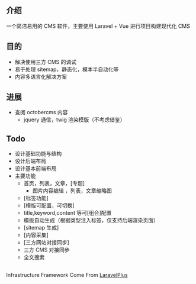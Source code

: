 ## 介绍
一个简洁易用的 CMS 软件，主要使用 Laravel + Vue 进行项目构建现代化 CMS

## 目的
- 解决使用三方 CMS 的调试
- 易于处理 sitemap，静态化，模本半自动化等
- 内容多语言化解决方案




## 进展
- 查阅 octobercms 内容
    - jquery 通信，twig 渲染模版（不考虑借鉴）

## Todo
- 设计基础功能与结构
- 设计后端布局
- 设计基本前端布局
- 主要功能
    - 首页，列表，文章，[专题]
        - 图片内容编辑 ，列表，文章缩略图
    - [标签功能]
    - [模版可配置，可切换]
    - title,keyword,content 等可[组合]配置
    - 模版自动生成（根据类型注入标签，仅支持后端渲染页面）
    - [sitemap 生成]
    - [内容采集]
    - [三方网站对接同步]
    - 三方 CMS 对接同步
    - 全文搜索

## 
Infrastructure Framework Come From [LaravelPlus](https://github.com/ElapseAnnals/LaravelPlus)

